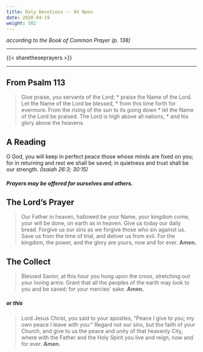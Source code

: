 ```yaml
---
title: Daly Devotions -- At Noon
date: 2020-04-19
weight: 502
---
```

_according to the Book of Common Prayer (p. 138)_

------------

{{< sharetheseprayers >}}

-----------

## From Psalm 113

> Give praise, you servants of the Lord; *
praise the Name of the Lord.
Let the Name of the Lord be blessed, *
from this time forth for evermore.
From the rising of the sun to its going down *
let the Name of the Lord be praised.
The Lord is high above all nations, *
and his glory above the heavens.

## A Reading
O God, you will keep in perfect peace those whose minds are fixed on you; for in returning and rest we shall be saved; in quietness and trust shall be our strength. _(Isaiah 26:3; 30:15)_

##### Prayers may be offered for ourselves and others.

## The Lord’s Prayer
> Our Father in heaven,
> hallowed be your Name,
> your kingdom come,
> your will be done,
> on earth as in heaven.
> Give us today our daily bread.
> Forgive us our sins
> as we forgive those
> 	who sin against us.
> Save us from the time of trial,
> and deliver us from evil.
> For the kingdom, the power,
> and the glory are yours,
> now and for ever.  **Amen.**

## The Collect
> Blessed Savior, at this hour you hung upon the cross, stretching out your loving arms: Grant that all the peoples of the earth may look to you and be saved; for your mercies’ sake. **Amen.**

##### or this

> Lord Jesus Christ, you said to your apostles, “Peace I give to you; my own peace I leave with you:” Regard not our sins, but the faith of your Church, and give to us the peace and unity of that heavenly City, where with the Father and the Holy Spirit you live and reign, now and for ever. **Amen.**
